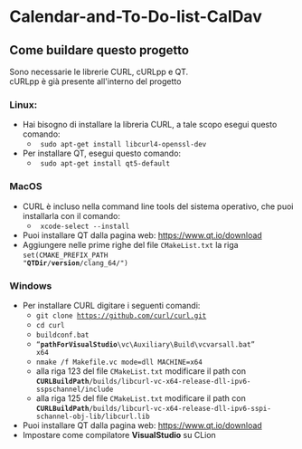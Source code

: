 # Calendar-and-To-Do-list-CalDav

## Come buildare questo progetto

Sono necessarie le librerie CURL, cURLpp e QT.<br/>
cURLpp è già presente all'interno del progetto

### Linux:
- Hai bisogno di installare la libreria CURL, a tale scopo esegui questo comando:
  - <code> sudo apt-get install libcurl4-openssl-dev </code>
- Per installare QT, esegui questo comando:
  - <code> sudo apt-get install qt5-default </code>

### MacOS
- CURL è incluso nella command line tools del sistema operativo, che puoi installarla con il comando:
  - <code> xcode-select --install </code>
- Puoi installare QT dalla pagina web: https://www.qt.io/download
- Aggiungere nelle prime righe del file <code>CMakeList.txt</code> la riga <code>set(CMAKE_PREFIX_PATH "__QTDir__/__version__/clang_64/")</code>

### Windows
- Per installare CURL digitare i seguenti comandi:
  - <code>git clone https://github.com/curl/curl.git</code>
  - <code>cd curl</code>
  - <code>buildconf.bat</code>
  - <code>“__pathForVisualStudio__\vc\Auxiliary\Build\vcvarsall.bat” x64</code>
  - <code>nmake /f Makefile.vc mode=dll MACHINE=x64</code>
  - alla riga 123 del file <code>CMakeList.txt</code> modificare il path con <code>__CURLBuildPath__/builds/libcurl-vc-x64-release-dll-ipv6-sspschannel/include</code> 
  - alla riga 125 del file <code>CMakeList.txt</code> modificare il path con <code>__CURLBuildPath__/builds/libcurl-vc-x64-release-dll-ipv6-sspi-schannel-obj-lib/libcurl.lib</code>
- Puoi installare QT dalla pagina web: https://www.qt.io/download
- Impostare come compilatore <b>VisualStudio</b> su CLion
  
